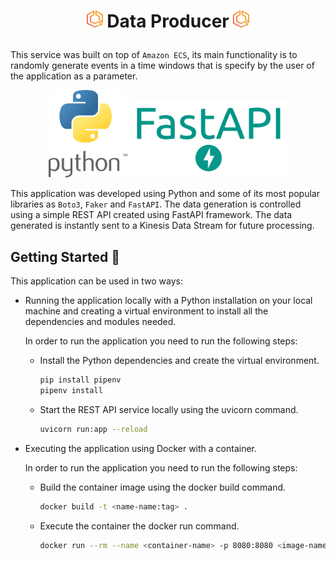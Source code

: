 # <p align="center"> <img src="assets/imgs/ecs_logo.png" width="5%"/> **Data Producer** <img src="assets/imgs/ecs_logo.png" width="5%"/> </p>

This service was built on top of `Amazon ECS`, its main functionality is to randomly generate events in a time windows that is specify by the user of the application as a parameter.

<p align="center">
    <img src="assets/imgs/python_logo.png" width="25%"/>
    <img src="assets/imgs/fastapi_logo.png" width="50%"/>
</p>

This application was developed using Python and some of its most popular libraries as `Boto3`, `Faker` and `FastAPI`. The data generation is controlled using a simple REST API created using FastAPI framework. The data generated is instantly sent to a Kinesis Data Stream for future processing.

## **Getting Started** :checkered_flag:
This application can be used in two ways:
- Running the application locally with a Python installation on your local machine and creating a virtual environment to install all the dependencies and modules needed.

    In order to run the application you need to run the following steps:

    - Install the Python dependencies and create the virtual environment.
        ```bash
        pip install pipenv 
        pipenv install 
        ```
    - Start the REST API service locally using the uvicorn command.
        ```bash
        uvicorn run:app --reload
        ```

- Executing the application using Docker with a container.

    In order to run the application you need to run the following steps:

    - Build the container image using the docker build command.
        ```bash
        docker build -t <name-name:tag> .
        ```
    - Execute the container the docker run command.
        ```bash
        docker run --rm --name <container-name> -p 8080:8080 <image-name:tag>
        ```